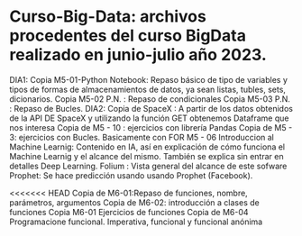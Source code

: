 

# Curso-Big-Data: archivos procedentes del curso BigData realizado en junio-julio año 2023.
DIA1:
Copia M5-01-Python Notebook: Repaso básico de tipo de variables y tipos de formas de almacenamientos de datos, ya sean listas, tubles, sets, dicionarios.
Copia M5-02 P.N. : Repaso de condicionales
Copia M5-03 P.N. : Repaso de Bucles.
DIA2:
Copia de SpaceX : A partir de los datos obtenidos de la API DE SpaceX y utilizando la función GET obtenemos Dataframe que nos interesa
Copia de M5 - 10 : ejercicios con librería Pandas
Copia de M5 - 3: ejercicios con Bucles. Basicamente con FOR
M5 - 06 Introduccion al Machine Learnig: Contenido en IA, así en explicación de cómo funciona el Machine Learnig y el alcance del mismo. También se explica sin entrar en detalles Deep Learning.
Folium : Vista general del alcance de este sofware
Prophet: Se hace predicción usando usando Prophet (Facebook). 

<<<<<<< HEAD
Copia de M6-01:Repaso de funciones, nombre, parámetros, argumentos
Copia de M6-02: introducción a clases de funciones
Copia M6-01 Ejercicios de funciones
Copia de M6-04 Programacione funcional. Imperativa, funcional y funcional anónima